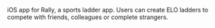 iOS app for Rally, a sports ladder app. Users can create ELO ladders to compete with friends, colleagues or complete strangers.
